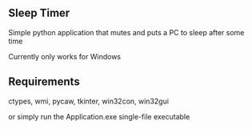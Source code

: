 ## Sleep Timer ##
Simple python application that mutes and puts a PC to sleep after some time

Currently only works for Windows

## Requirements ##
ctypes, wmi, pycaw, tkinter, win32con, win32gui

or simply run the Application.exe single-file executable
